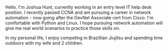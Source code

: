 Hello.  I'm Joshua Hunt, currently working in an entry level IT help desk position.  I recently passed CCNA and am pursuing a career in network automation - now going after the
DevNet Associate cert from Cisco.  I'm comfortable with Python and Linux.  I hope pursuing network automation will give me real world scenarios to practice those skills on.

In my personal life, I enjoy competing in Brazillian Jiujitsu and spending time outdoors with my wife and 2 children.  


